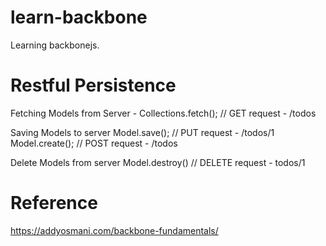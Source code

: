 # learn-backbone
Learning backbonejs.


# Restful Persistence
Fetching Models from Server - Collections.fetch(); 
	// GET request - /todos
	
Saving Models to server
Model.save(); 
	// PUT request - /todos/1
Model.create(); 
	// POST request - /todos

Delete Models from server
Model.destroy() 
	// DELETE request - todos/1


# Reference
https://addyosmani.com/backbone-fundamentals/
